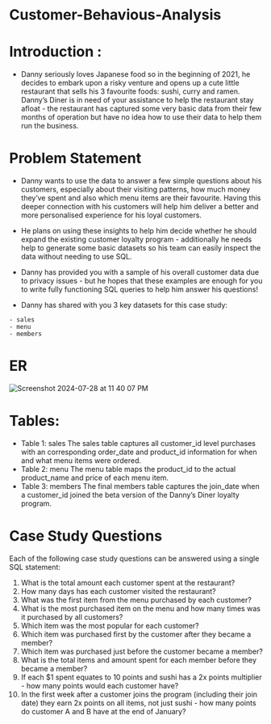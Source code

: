 # Customer-Behavious-Analysis

# **Introduction :**
- Danny seriously loves Japanese food so in the beginning of 2021, he decides to embark upon a risky venture and opens up a cute little restaurant that sells his 3 favourite foods: sushi, curry and ramen.
Danny’s Diner is in need of your assistance to help the restaurant stay afloat - the restaurant has captured some very basic data from their few months of operation but have no idea how to use their data to help them run the business.

# Problem Statement
- Danny wants to use the data to answer a few simple questions about his customers, especially about their visiting patterns, how much money they’ve spent and also which menu items are their favourite. Having this deeper connection with his customers will help him deliver a better and more personalised experience for his loyal customers.

- He plans on using these insights to help him decide whether he should expand the existing customer loyalty program - additionally he needs help to generate some basic datasets so his team can easily inspect the data without needing to use SQL.

- Danny has provided you with a sample of his overall customer data due to privacy issues - but he hopes that these examples are enough for you to write fully functioning SQL queries to help him answer his questions!

- Danny has shared with you 3 key datasets for this case study:
```
- sales
- menu
- members
```

# ER

![Screenshot 2024-07-28 at 11 40 07 PM](https://github.com/user-attachments/assets/a36ce074-10ae-4eaa-bfd6-17766c0be31e)

 

# Tables:
- Table 1: sales 
The sales table captures all customer_id level purchases with an corresponding order_date and product_id information for when and what menu items were ordered.
- Table 2: menu
The menu table maps the product_id to the actual product_name and price of each menu item.
- Table 3: members
The final members table captures the join_date when a customer_id joined the beta version of the Danny’s Diner loyalty program.

# Case Study Questions
Each of the following case study questions can be answered using a single SQL statement:

1. What is the total amount each customer spent at the restaurant?
2. How many days has each customer visited the restaurant?
3. What was the first item from the menu purchased by each customer?
4. What is the most purchased item on the menu and how many times was it purchased by all customers?
5. Which item was the most popular for each customer?
6. Which item was purchased first by the customer after they became a member?
7. Which item was purchased just before the customer became a member?
8. What is the total items and amount spent for each member before they became a member?
9. If each $1 spent equates to 10 points and sushi has a 2x points multiplier - how many points would each customer have?
10. In the first week after a customer joins the program (including their join date) they earn 2x points on all items, not just sushi - how many points do customer A and B have at the end of January?


